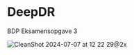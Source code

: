 # DeepDR
 BDP Eksamensopgave 3

 ![CleanShot 2024-07-07 at 12 22 29@2x](https://github.com/soerenmehlsen/DeepDR/assets/78858933/f9113f3a-d5e5-435a-b55d-290a7eab5022)

